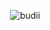 <p align="center">
  <img src="http://readme-typing-svg.herokuapp.com?color=%230B80F7&center=true&vCenter=true&multiline=false&lines=Hai+teman!;My+name+is+Humanz😈+Gwehj+masih+nubb:(+tolong+Jan+buly🗿" alt="budii">
</p>
